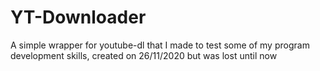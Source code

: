 # YT-Downloader

A simple wrapper for youtube-dl that I made to test some of my program development skills, created on 26/11/2020 but was lost until now
